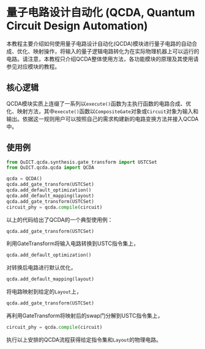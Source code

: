# 量子电路设计自动化 (QCDA, Quantum Circuit Design Automation)

本教程主要介绍如何使用量子电路设计自动化(QCDA)模块进行量子电路的自动合成、优化、映射操作，将输入的量子逻辑电路转化为在实际物理机器上可以运行的电路。请注意，本教程只介绍QCDA整体使用方法，各功能模块的原理及其使用请参见对应模块的教程。

## 核心逻辑

QCDA模块实质上连缀了一系列以```execute()```函数为主执行函数的电路合成、优化、映射方法，其中```execute()```函数以```CompositeGate```对象或```Circuit```对象为输入和输出。依据这一规则用户可以按照自己的需求构建新的电路变换方法并接入QCDA中。

## 使用例

``` python
from QuICT.qcda.synthesis.gate_transform import USTCSet
from QuICT.qcda.qcda import QCDA

qcda = QCDA()
qcda.add_gate_transform(USTCSet)
qcda.add_default_optimization()
qcda.add_default_mapping(layout)
qcda.add_gate_transform(USTCSet)
circuit_phy = qcda.compile(circuit)
```

以上的代码给出了QCDA的一个典型使用例：
``` python
qcda.add_gate_transform(USTCSet)
```
利用GateTransform将输入电路转换到USTC指令集上，

``` python
qcda.add_default_optimization()
```
对转换后电路进行默认优化，

``` python
qcda.add_default_mapping(layout)
```
将电路映射到给定的```Layout```上，

``` python
qcda.add_gate_transform(USTCSet)
```
再利用GateTransform将映射后的swap门分解到USTC指令集上，

``` python
circuit_phy = qcda.compile(circuit)
```
执行以上安排的QCDA流程获得给定指令集和```Layout```的物理电路。
